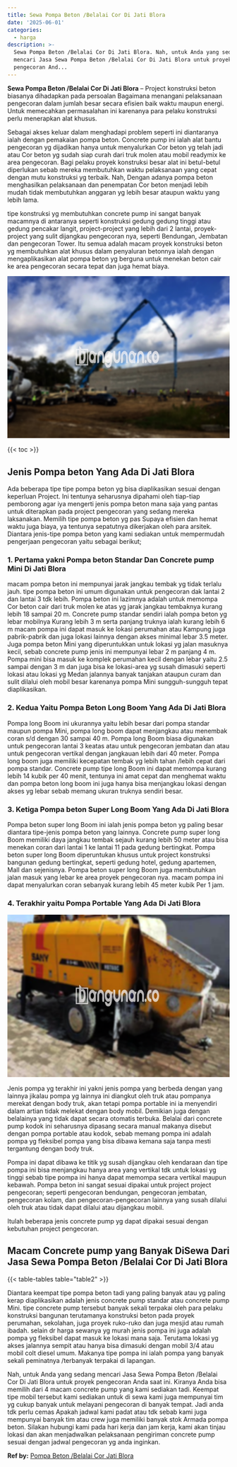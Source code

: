 ```yaml
---
title: Sewa Pompa Beton /Belalai Cor Di Jati Blora
date: '2025-06-01'
categories:
  - harga
description: >-
  Sewa Pompa Beton /Belalai Cor Di Jati Blora. Nah, untuk Anda yang sedang
  mencari Jasa Sewa Pompa Beton /Belalai Cor Di Jati Blora untuk proyek
  pengecoran And...
---
```


**Sewa Pompa Beton /Belalai Cor Di Jati Blora** – Project konstruksi beton biasanya dihadapkan pada persoalan Bagaimana menangani pelaksanaan pengecoran dalam jumlah besar secara efisien baik waktu maupun energi. Untuk memecahkan permasalahan ini karenanya para pelaku konstruksi perlu menerapkan alat khusus.

Sebagai akses keluar dalam menghadapi problem seperti ini diantaranya ialah dengan pemakaian pompa beton. Concrete pump ini ialah alat bantu pengecoran yg dijadikan hanya untuk menyalurkan Cor beton yg telah jadi atau Cor beton yg sudah siap curah dari truk molen atau mobil readymix ke area pengecoran. Bagi pelaku proyek konstruksi besar alat ini betul-betul diperlukan sebab mereka membutuhkan waktu pelaksanaan yang cepat dengan mutu konstruksi yg terbaik. Nah, Dengan adanya pompa beton menghasilkan pelaksanaan dan penempatan Cor beton menjadi lebih mudah tidak membutuhkan anggaran yg lebih besar ataupun waktu yang lebih lama.

tipe konstruksi yg membutuhkan concrete pump ini sangat banyak macamnya di antaranya seperti konstruksi gedung gedung tinggi atau gedung pencakar langit, project-project yang lebih dari 2 lantai, proyek-project yang sulit dijangkau pengecoran nya, seperti Bendungan, Jembatan dan pengecoran Tower. Itu semua adalah macam proyek konstruksi beton yg membutuhkan alat khusus dalam penyaluran betonnya ialah dengan mengaplikasikan alat pompa beton yg berguna untuk menekan beton cair ke area pengecoran secara tepat dan juga hemat biaya.

![Sewa Pompa Beton /Belalai Cor Di Jati Blora](/images/sewa-concrete-pump-10.png)

{{< toc >}}

## Jenis Pompa beton Yang Ada Di Jati Blora

Ada beberapa tipe tipe pompa beton yg bisa diaplikasikan sesuai dengan keperluan Project. Ini tentunya seharusnya dipahami oleh tiap-tiap pemborong agar iya mengerti jenis pompa beton mana saja yang pantas untuk diterapkan pada project pengecoran yang sedang mereka laksanakan. Memilih tipe pompa beton yg pas Supaya efisien dan hemat waktu juga biaya, ya tentunya sepatutnya dikerjakan oleh para arsitek. Diantara jenis-tipe pompa beton yang kami sediakan untuk mempermudah pengerjaan pengecoran yaitu sebagai berikut;

### 1\. Pertama yakni Pompa beton Standar Dan Concrete pump Mini Di Jati Blora

macam pompa beton ini mempunyai jarak jangkau tembak yg tidak terlalu jauh. tipe pompa beton ini umum digunakan untuk pengecoran dak lantai 2 dan lantai 3 tdk lebih. Pompa beton ini lazimnya adalah untuk memompa Cor beton cair dari truk molen ke atas yg jarak jangkau tembaknya kurang lebih 18 sampai 20 m. Concrete pump standar sendiri ialah pompa beton yg lebar mobilnya Kurang lebih 3 m serta panjang truknya ialah kurang lebih 6 m macam pompa ini dapat masuk ke lokasi perumahan atau Kampung juga pabrik-pabrik dan juga lokasi lainnya dengan akses minimal lebar 3.5 meter. Juga pompa beton Mini yang diperuntukkan untuk lokasi yg jalan masuknya kecil, sebab concrete pump jenis ini mempunyai lebar 2 m panjang 4 m. Pompa mini bisa masuk ke komplek perumahan kecil dengan lebar yaitu 2.5 sampai dengan 3 m dan juga bisa ke lokasi-area yg susah dimasuki seperti lokasi atau lokasi yg Medan jalannya banyak tanjakan ataupun curam dan sulit dilalui oleh mobil besar karenanya pompa Mini sungguh-sungguh tepat diaplikasikan.

### 2\. Kedua Yaitu Pompa Beton Long Boom Yang Ada Di Jati Blora

Pompa long Boom ini ukurannya yaitu lebih besar dari pompa standar maupun pompa Mini, pompa long boom dapat menjangkau atau menembak coran s/d dengan 30 sampai 40 m. Pompa long Boom biasa digunakan untuk pengecoran lantai 3 keatas atau untuk pengecoran jembatan dan atau untuk pengecoran vertikal dengan jangkauan lebih dari 40 meter. Pompa long boom juga memiliki kecepatan tembak yg lebih tahan /lebih cepat dari pompa standar. Concrete pump tipe long Boom ini dapat memompa kurang lebih 14 kubik per 40 menit, tentunya ini amat cepat dan menghemat waktu dan pompa beton long boom ini juga hanya bisa menjangkau lokasi dengan akses yg lebar sebab memang ukuran truknya sendiri besar.

### 3\. Ketiga Pompa beton Super Long Boom Yang Ada Di Jati Blora

Pompa beton super long Boom ini ialah jenis pompa beton yg paling besar diantara tipe-jenis pompa beton yang lainnya. Concrete pump super long Boom memiliki daya jangkau tembak sejauh kurang lebih 50 meter atau bisa menekan coran dari lantai 1 ke lantai 11 pada gedung bertingkat. Pompa beton super long Boom diperuntukan khusus untuk project konstruksi bangunan gedung bertingkat, seperti gedung hotel, gedung apartemen, Mall dan sejenisnya. Pompa beton super long Boom juga membutuhkan jalan masuk yang lebar ke area proyek pengecoran nya. macam pompa ini dapat menyalurkan coran sebanyak kurang lebih 45 meter kubik Per 1 jam.

### 4\. Terakhir yaitu Pompa Portable Yang Ada Di Jati Blora

![Sewa Pompa Beton /Belalai Cor Di Jati Blora](/images/sewa-concrete-pump-30.png)

Jenis pompa yg terakhir ini yakni jenis pompa yang berbeda dengan yang lainnya jikalau pompa yg lainnya ini diangkut oleh truk atau pompanya merekat dengan body truk, akan tetapi pompa portable ini ia menyendiri dalam artian tidak melekat dengan body mobil. Demikian juga dengan belalainya yang tidak dapat secara otomatis terbuka. Belalai dari concrete pump kodok ini seharusnya dipasang secara manual makanya disebut dengan pompa portable atau kodok, sebab memang pompa ini adalah pompa yg fleksibel pompa yang bisa dibawa kemana saja tanpa mesti tergantung dengan body truk.

Pompa ini dapat dibawa ke titik yg susah dijangkau oleh kendaraan dan tipe pompa ini bisa menjangkau hanya area yang vertikal tdk untuk lokasi yg tinggi sebab tipe pompa ini hanya dapat memompa secara vertikal maupun kebawah. Pompa beton ini sangat sesuai dipakai untuk project project pengecoran; seperti pengecoran bendungan, pengecoran jembatan, pengecoran kolam, dan pengecoran-pengecoran lainnya yang susah dilalui oleh truk atau tidak dapat dilalui atau dijangkau mobil.

Itulah beberapa jenis concrete pump yg dapat dipakai sesuai dengan kebutuhan project pengecoran.

## Macam Concrete pump yang Banyak DiSewa Dari Jasa Sewa Pompa Beton /Belalai Cor Di Jati Blora

{{< table-tables table="table2" >}}

Diantara keempat tipe pompa beton tadi yang paling banyak atau yg paling kerap diaplikasikan adalah jenis concrete pump standar atau concrete pump Mini. tipe concrete pump tersebut banyak sekali terpakai oleh para pelaku konstruksi bangunan terutamanya konstruksi beton pada proyek perumahan, sekolahan, juga proyek ruko-ruko dan juga mesjid atau rumah ibadah. selain dr harga sewanya yg murah jenis pompa ini juga adalah pompa yg fleksibel dapat masuk ke lokasi mana saja. Terutama lokasi yg akses jalannya sempit atau hanya bisa dimasuki dengan mobil 3/4 atau mobil colt diesel umum. Makanya tipe pompa ini ialah pompa yang banyak sekali peminatnya /terbanyak terpakai di lapangan.

Nah, untuk Anda yang sedang mencari Jasa Sewa Pompa Beton /Belalai Cor Di Jati Blora untuk proyek pengecoran Anda saat ini. Kiranya Anda bisa memilih dari 4 macam concrete pump yang kami sediakan tadi. Keempat tipe mobil tersebut kami sediakan untuk di sewa kami juga mempunyai tim yg cukup banyak untuk melayani pengecoran di banyak tempat. Jadi anda tdk perlu cemas Apakah jadwal kami padat atau tdk sebab kami juga mempunyai banyak tim atau crew juga memiliki banyak stok Armada pompa beton. Silakan hubungi kami pada hari kerja dan jam kerja, kami akan tinjau lokasi dan akan menjadwalkan pelaksanaan pengiriman concrete pump sesuai dengan jadwal pengecoran yg anda inginkan.

**Ref by:** [Pompa Beton /Belalai Cor Jati Blora](https://id.wikipedia.org/wiki/Pompa)
